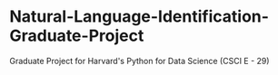 # Natural-Language-Identification-Graduate-Project
Graduate Project for Harvard's Python for Data Science (CSCI E - 29)
